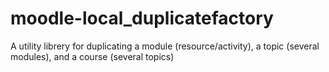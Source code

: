 # moodle-local_duplicatefactory
A utility librery for duplicating a module (resource/activity), a topic (several modules), and a course (several topics) 

